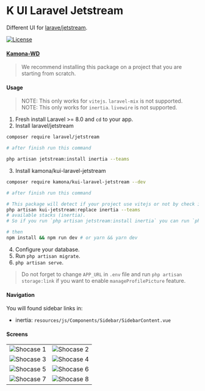 # K UI Laravel Jetstream

Different UI for [larave/jetstream](https://github.com/laravel/jetstream).

[![License](https://img.shields.io/github/license/Kamona-WD/kui-laravel-jetstream)](https://github.com/Kamona-WD/kui-laravel-jetstream/blob/main/LICENSE.md)

#### [Kamona-WD](https://github.com/Kamona-WD/kui-laravel-jetstream)
<!-- #### [Thanks to Kamona-WD for this great project](https://github.com/Kamona-WD/kui-laravel-jetstream) -->


> We recommend installing this package on a project that you are starting from scratch.

#### Usage
> NOTE: This only works for `vitejs`. `laravel-mix` is not supported.
> NOTE: This only works for `inertia`. `livewire` is not supported.
1. Fresh install Laravel >= 8.0 and `cd` to your app.
2. Install laravel/jetstream

```sh
composer require laravel/jetstream

# after finish run this command

php artisan jetstream:install inertia --teams
```

3. Install kamona/kui-laravel-jetstream

```sh
composer require kamona/kui-laravel-jetstream --dev

# after finish run this command

# This package will detect if your project use vitejs or not by check if vite.config.js exist or not.
php artisan kui-jetstream:replace inertia --teams
# available stacks (inertia).
# So if you run `php artisan jetstream:install inertia` you can run `php artisan kui-jetstream:replace inertia`

# then
npm install && npm run dev # or yarn && yarn dev
```

4. Configure your database.
5. Run `php artisan migrate`.
6. `php artisan serve`.

> Do not forget to change `APP_URL` in `.env` file and run `php artisan storage:link` if you want to enable `manageProfilePicture` feature.

#### Navigation

You will found sidebar links in:

- inertia: `resources/js/Components/Sidebar/SidebarContent.vue`

#### Screens

|                                     |                                    |
| ----------------------------------- | ---------------------------------- |
| ![Shocase 1](screens/r-light.png)   | ![Shocase 2](screens/l-dark.png)   |
| ![Shocase 3](screens/d-light.png)   | ![Shocase 4](screens/d-dark.png)   |
| ![Shocase 5](screens/t-light.png)   | ![Shocase 6](screens/t-dark.png)   |
| ![Shocase 7](screens/api-light.png) | ![Shocase 8](screens/api-dark.png) |
